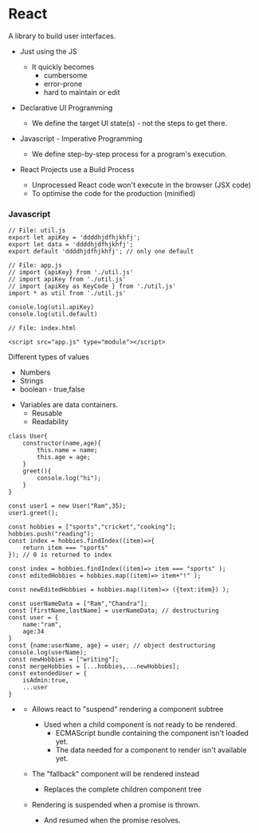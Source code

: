 # React

A library to build user interfaces.

* Just using the JS
    - It quickly becomes 
        - cumbersome
        - error-prone
        - hard to maintain or edit

* Declarative UI Programming
    - We define the target UI state(s) - not the steps to get there.

* Javascript - Imperative Programming
    - We define step-by-step process for a program's execution.

* React Projects use a Build Process
    - Unprocessed React code won't execute in the browser (JSX code)
    - To optimise the code for the production (minified)

### **Javascript**

```
// File: util.js
export let apiKey = 'ddddhjdfhjkhfj';
export let data = 'ddddhjdfhjkhfj';
export default 'ddddhjdfhjkhfj'; // only one default

// File: app.js
// import {apiKey} from './util.js'
// import apiKey from './util.js'
// import {apiKey as KeyCode } from './util.js'
import * as util from './util.js'

console.log(util.apiKey)
console.log(util.default)

// File: index.html

<script src="app.js" type="module"></script>

```

Different types of values
- Numbers
- Strings
- boolean - true,false

* Variables are data containers.
    - Reusable
    - Readability


```
class User{
    constructor(name,age){
        this.name = name;
        this.age = age;
    }
    greet(){
        console.log("hi");
    }
}

const user1 = new User("Ram",35);
user1.greet();

const hobbies = ["sports","cricket","cooking"];
hobbies.push("reading");
const index = hobbies.findIndex((item)=>{
    return item === "sports"
}); // 0 is returned to index

const index = hobbies.findIndex((item)=> item === "sports" );
const editedHobbies = hobbies.map((item)=> item+"!" );

const newEditedHobbies = hobbies.map((item)=> ({text:item}) );

const userNameData = ["Ram","Chandra"];
const [firstName,lastName] = userNameData; // destructuring
const user = {
    name:"ram",
    age:34
}
const {name:userName, age} = user; // object destructuring
console.log(userName);
const newHobbies = ["writing"];
const mergeHobbies = [...hobbies,...newHobbies];
const extendedUser = {
    isAdmin:true,
    ...user
}
```
* <Suspense />

    - Allows react to "suspend" rendering a component subtree
        - Used when a child component is not ready to be rendered.
            - ECMAScript bundle containing the component isn't loaded yet.
            - The data needed for a component to render isn't available yet.
    
    - The "fallback" component will be rendered instead
        - Replaces the complete children component tree

    - Rendering is suspended when a promise is thrown.
        - And resumed when the promise resolves.

